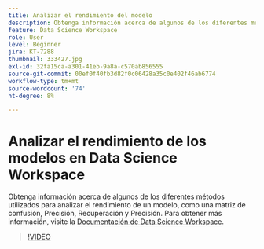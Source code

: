 ```yaml
---
title: Analizar el rendimiento del modelo
description: Obtenga información acerca de algunos de los diferentes métodos utilizados para analizar el rendimiento de un modelo, como una matriz de confusión, Precisión, Recuperación y Precisión.
feature: Data Science Workspace
role: User
level: Beginner
jira: KT-7288
thumbnail: 333427.jpg
exl-id: 32fa15ca-a301-41eb-9a8a-c570ab856555
source-git-commit: 00ef0f40fb3d82f0c06428a35c0e402f46ab6774
workflow-type: tm+mt
source-wordcount: '74'
ht-degree: 8%

---
```


# Analizar el rendimiento de los modelos en Data Science Workspace

Obtenga información acerca de algunos de los diferentes métodos utilizados para analizar el rendimiento de un modelo, como una matriz de confusión, Precisión, Recuperación y Precisión. Para obtener más información, visite la [Documentación de Data Science Workspace](https://experienceleague.adobe.com/docs/experience-platform/data-science-workspace/home.html?lang=es).

>[!VIDEO](https://video.tv.adobe.com/v/333427)

